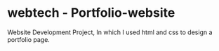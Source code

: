# webtech - Portfolio-website
Website Development Project, In which I used html and css to design a portfolio page.

